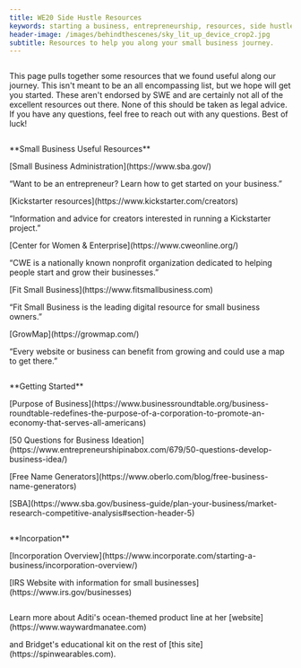 ```yaml
---
title: WE20 Side Hustle Resources
keywords: starting a business, entrepreneurship, resources, side hustle, getting started
header-image: /images/behindthescenes/sky_lit_up_device_crop2.jpg
subtitle: Resources to help you along your small business journey.
---
```


<div class="row dark">
<div class="column">
<p>
This page pulls together some resources that we found useful along our journey. This isn't meant to be an all encompassing list, but we hope will get you started. These aren't endorsed by SWE and are certainly not all of the excellent resources out there. None of this should be taken as legal advice. If you have any questions, feel free to reach out with any questions. Best of luck! 
</p>
</div>
</div>


<div class="row">
<div class="column large-text">
<p>**Small Business Useful Resources** </p>
<p>[Small Business Administration](https://www.sba.gov/)</p>
<p>“Want to be an entrepreneur? Learn how to get started on your business.”</p>
<p>[Kickstarter resources](https://www.kickstarter.com/creators)</p>
<p>“Information and advice for creators interested in running a Kickstarter project.”</p>
<p>[Center for Women & Enterprise](https://www.cweonline.org/)</p>
<p>“CWE is a nationally known nonprofit organization dedicated to helping people start and grow their businesses.”</p>
<p>[Fit Small Business](https://www.fitsmallbusiness.com)</p>
<p>“Fit Small Business is the leading digital resource for small business owners.”</p>
<p>[GrowMap](https://growmap.com/)</p>
<p>“Every website or business can benefit from growing and could use a map to get there.”</p>
</div>
</div>

<div class="row">
<div class="column large-text">
<p>**Getting Started** </p>
<p>[Purpose of Business](https://www.businessroundtable.org/business-roundtable-redefines-the-purpose-of-a-corporation-to-promote-an-economy-that-serves-all-americans)</p>
<p>[50 Questions for Business Ideation](https://www.entrepreneurshipinabox.com/679/50-questions-develop-business-idea/)</p>
<p>[Free Name Generators](https://www.oberlo.com/blog/free-business-name-generators)</p>
<p>[SBA](https://www.sba.gov/business-guide/plan-your-business/market-research-competitive-analysis#section-header-5)</p>
</div>
</div>

<div class="row">
<div class="column large-text">
<p>**Incorpation** </p>
<p>[Incorporation Overview](https://www.incorporate.com/starting-a-business/incorporation-overview/)</p>
<p>[IRS Website with information for small businesses](https://www.irs.gov/businesses)</p>
</div>
</div>

<div class="row dark">
<div class="column large-text">
<p>Learn more about Aditi's ocean-themed product line at her [website](https://www.waywardmanatee.com)</p>
<p>and Bridget's educational kit on the rest of [this site](https://spinwearables.com).</p>
</div>
</div>